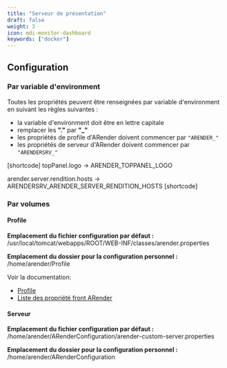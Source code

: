 ```yaml
---
title: "Serveur de présentation"
draft: false
weight: 3
icon: mdi-monitor-dashboard
keywords: ["docker"]
---
```


## Configuration

### Par variable d'environment

Toutes les propriétés peuvent être renseignées par variable d'environment en suivant les règles suivantes :

- la variable d'environment doit être en lettre capitale
- remplacer les **"."** par **"_"**
- les propriétés de profile d'ARender doivent commencer par `"ARENDER_"`
- les propriétés de serveur d'ARender doivent commencer par `"ARENDERSRV_"`

[shortcode]
topPanel.logo -> ARENDER_TOPPANEL_LOGO

arender.server.rendition.hosts -> ARENDERSRV_ARENDER_SERVER_RENDITION_HOSTS
[shortcode]

### Par volumes

#### Profile

**Emplacement du fichier configuration par défaut :** /usr/local/tomcat/webapps/ROOT/WEB-INF/classes/arender.properties

**Emplacement du dossier pour la configuration personnel :** /home/arender/Profile

Voir la documentation:

- [Profile](broken-link.md)
- [Liste des propriété front ARender](broken-link.md)

#### Serveur

**Emplacement du fichier configuration par défaut :** /home/arender/ARenderConfiguration/arender-custom-server.properties

**Emplacement du dossier pour la configuration personnel :** /home/arender/ARenderConfiguration
